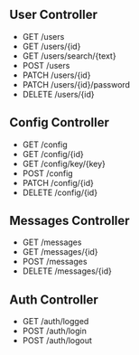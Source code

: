 ## User Controller

* GET /users
* GET /users/{id}
* GET /users/search/{text}
* POST /users
* PATCH /users/{id}
* PATCH /users/{id}/password
* DELETE /users/{id}

## Config Controller

* GET /config
* GET /config/{id}
* GET /config/key/{key}
* POST /config
* PATCH /config/{id}
* DELETE /config/{id} 

## Messages Controller

* GET /messages
* GET /messages/{id}
* POST /messages
* DELETE /messages/{id}

## Auth Controller

* GET /auth/logged
* POST /auth/login
* POST /auth/logout